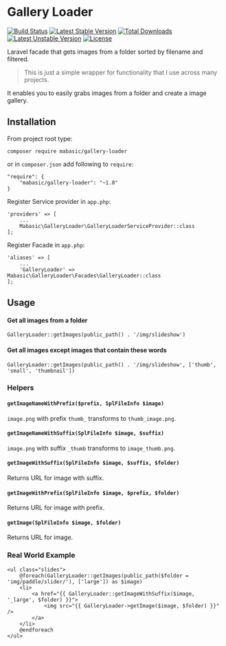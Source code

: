 # Gallery Loader

[![Build Status](https://travis-ci.org/mabasic/GalleryLoader.svg)](https://travis-ci.org/mabasic/GalleryLoader) [![Latest Stable Version](https://poser.pugx.org/mabasic/gallery-loader/v/stable)](https://packagist.org/packages/mabasic/gallery-loader) [![Total Downloads](https://poser.pugx.org/mabasic/gallery-loader/downloads)](https://packagist.org/packages/mabasic/gallery-loader) [![Latest Unstable Version](https://poser.pugx.org/mabasic/gallery-loader/v/unstable)](https://packagist.org/packages/mabasic/gallery-loader) [![License](https://poser.pugx.org/mabasic/gallery-loader/license)](https://packagist.org/packages/mabasic/gallery-loader)

Laravel facade that gets images from a folder sorted by  filename and filtered.

> This is just a simple wrapper for functionality that I use across many projects.

It enables you to easily grabs images from a folder and create a image gallery.

## Installation

From project root type:
 
```
composer require mabasic/gallery-loader
```

or in `composer.json` add following  to `require`:

```
"require": {
    "mabasic/gallery-loader": "~1.0"
}
```

Register Service provider in `app.php`:

```
'providers' => [
    ...
    Mabasic\GalleryLoader\GalleryLoaderServiceProvider::class
];
```

Register Facade in `app.php`:

```
'aliases' => [
    ...
    'GalleryLoader' => Mabasic\GalleryLoader\Facades\GalleryLoader::class
];
```

## Usage

#### Get all images from a folder

```
GalleryLoader::getImages(public_path() . '/img/slideshow')
```

#### Get all images except images that contain these words

```
GalleryLoader::getImages(public_path() . '/img/slideshow', ['thumb', 'small', 'thumbnail'])
```

### Helpers

#### `getImageNameWithPrefix($prefix, SplFileInfo $image)`

`image.png` with prefix `thumb_` transforms to `thumb_image.png`.

#### `getImageNameWithSuffix(SplFileInfo $image, $suffix)`

`image.png` with suffix `_thumb` transforms to `image_thumb.png`.

#### `getImageWithSuffix(SplFileInfo $image, $suffix, $folder)`

Returns URL for image with suffix.

#### `getImageWithPrefix(SplFileInfo $image, $prefix, $folder)`

Returns URL for image with prefix.

#### `getImage(SplFileInfo $image, $folder)`

Returns URL for image.

### Real World Example

```
<ul class="slides">
    @foreach(GalleryLoader::getImages(public_path($folder = 'img/paddle/slider/'), ['large']) as $image)
    <li>
        <a href="{{ GalleryLoader::getImageWithSuffix($image, '_large', $folder) }}">
            <img src="{{ GalleryLoader->getImage($image, $folder) }}" />
        </a>
    </li>
    @endforeach
</ul>
```